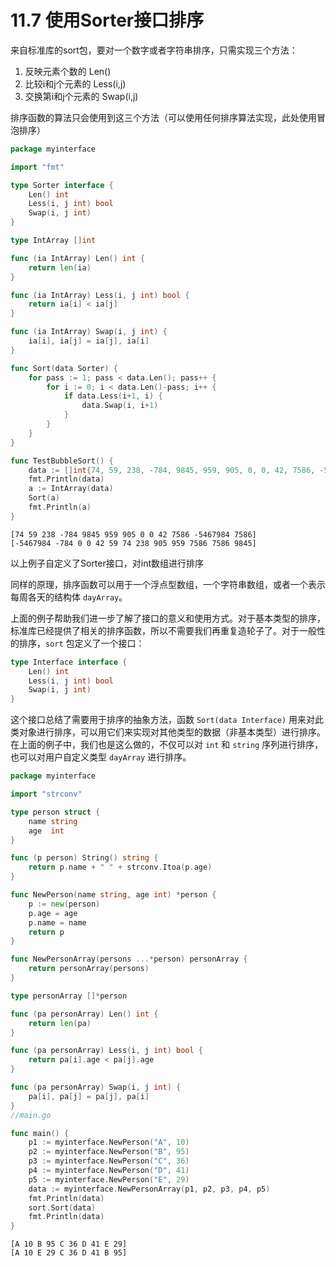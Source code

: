 # 11.7 使用Sorter接口排序

来自标准库的sort包，要对一个数字或者字符串排序，只需实现三个方法：

1. 反映元素个数的 Len()
2. 比较i和j个元素的 Less(i,j)
3. 交换第i和j个元素的 Swap(i,j)

排序函数的算法只会使用到这三个方法（可以使用任何排序算法实现，此处使用冒泡排序）

```go
package myinterface

import "fmt"

type Sorter interface {
	Len() int
	Less(i, j int) bool
	Swap(i, j int)
}

type IntArray []int

func (ia IntArray) Len() int {
	return len(ia)
}

func (ia IntArray) Less(i, j int) bool {
	return ia[i] < ia[j]
}

func (ia IntArray) Swap(i, j int) {
	ia[i], ia[j] = ia[j], ia[i]
}

func Sort(data Sorter) {
	for pass := 1; pass < data.Len(); pass++ {
		for i := 0; i < data.Len()-pass; i++ {
			if data.Less(i+1, i) {
				data.Swap(i, i+1)
			}
		}
	}
}

func TestBubbleSort() {
	data := []int{74, 59, 238, -784, 9845, 959, 905, 0, 0, 42, 7586, -5467984, 7586}
	fmt.Println(data)
	a := IntArray(data)
	Sort(a)
	fmt.Println(a)
}
```

```
[74 59 238 -784 9845 959 905 0 0 42 7586 -5467984 7586]
[-5467984 -784 0 0 42 59 74 238 905 959 7586 7586 9845]
```

以上例子自定义了Sorter接口，对int数组进行排序

同样的原理，排序函数可以用于一个浮点型数组，一个字符串数组，或者一个表示每周各天的结构体 `dayArray`。

上面的例子帮助我们进一步了解了接口的意义和使用方式。对于基本类型的排序，标准库已经提供了相关的排序函数，所以不需要我们再重复造轮子了。对于一般性的排序，`sort` 包定义了一个接口：

```go
type Interface interface {
	Len() int
	Less(i, j int) bool
	Swap(i, j int)
}
```

这个接口总结了需要用于排序的抽象方法，函数 `Sort(data Interface)` 用来对此类对象进行排序，可以用它们来实现对其他类型的数据（非基本类型）进行排序。在上面的例子中，我们也是这么做的，不仅可以对 `int` 和 `string` 序列进行排序，也可以对用户自定义类型 `dayArray` 进行排序。

```go
package myinterface

import "strconv"

type person struct {
	name string
	age  int
}

func (p person) String() string {
	return p.name + " " + strconv.Itoa(p.age)
}

func NewPerson(name string, age int) *person {
	p := new(person)
	p.age = age
	p.name = name
	return p
}

func NewPersonArray(persons ...*person) personArray {
	return personArray(persons)
}

type personArray []*person

func (pa personArray) Len() int {
	return len(pa)
}

func (pa personArray) Less(i, j int) bool {
	return pa[i].age < pa[j].age
}

func (pa personArray) Swap(i, j int) {
	pa[i], pa[j] = pa[j], pa[i]
}
//main.go

func main() {
	p1 := myinterface.NewPerson("A", 10)
	p2 := myinterface.NewPerson("B", 95)
	p3 := myinterface.NewPerson("C", 36)
	p4 := myinterface.NewPerson("D", 41)
	p5 := myinterface.NewPerson("E", 29)
	data := myinterface.NewPersonArray(p1, p2, p3, p4, p5)
	fmt.Println(data)
	sort.Sort(data)
	fmt.Println(data)
}
```

```
[A 10 B 95 C 36 D 41 E 29]
[A 10 E 29 C 36 D 41 B 95]
```

